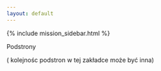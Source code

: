 ```yaml
---
layout: default
---
```


{% include mission_sidebar.html %}

Podstrony

( kolejnośc podstron w tej zakładce może być inna)

 
